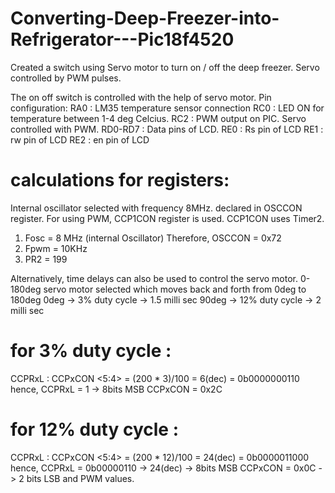 # Converting-Deep-Freezer-into-Refrigerator---Pic18f4520
Created a switch using Servo motor to turn on / off the deep freezer. Servo controlled by PWM pulses. 

The on off switch is controlled with the help of servo motor. 
Pin configuration:
RA0 : LM35 temperature sensor connection
RC0 : LED ON for temperature between 1-4 deg Celcius.
RC2 : PWM output on PIC. Servo controlled with PWM.
RD0-RD7 : Data pins of LCD.
RE0 : Rs pin of LCD
RE1 : rw pin of LCD
RE2 : en pin of LCD

# calculations for registers:
Internal oscillator selected with frequency 8MHz. declared in OSCCON register.
For using PWM, CCP1CON register is used. CCP1CON uses Timer2. 
1) Fosc = 8 MHz (internal Oscillator)
   Therefore, OSCCON = 0x72
2) Fpwm = 10KHz
3) PR2 = 199
   
Alternatively, time delays can also be used to control the servo motor. 
0-180deg servo motor selected which moves back and forth from 0deg to 180deg
0deg -> 3% duty cycle -> 1.5 milli sec
90deg -> 12% duty cycle -> 2 milli sec

# for 3% duty cycle :
CCPRxL : CCPxCON <5:4> = (200 * 3)/100 = 6(dec) = 0b0000000110
hence, CCPRxL = 1 -> 8bits MSB
CCPxCON = 0x2C

# for 12% duty cycle :
CCPRxL : CCPxCON <5:4> = (200 * 12)/100 = 24(dec) = 0b0000011000
hence, CCPRxL = 0b00000110 -> 24(dec) -> 8bits MSB
CCPxCON = 0x0C -> 2 bits LSB and PWM values.

